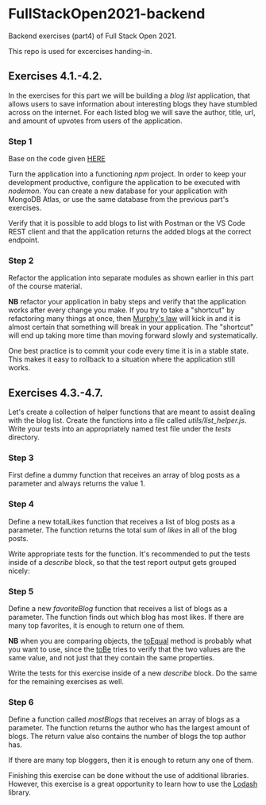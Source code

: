# FullStackOpen2021-backend

Backend exercises (part4) of Full Stack Open 2021.

This repo is used for excercises handing-in.

## Exercises 4.1.-4.2.

In the exercises for this part we will be building a _blog list_ application, that allows users to save information about interesting blogs they have stumbled across on the internet. For each listed blog we will save the author, title, url, and amount of upvotes from users of the application.

### Step 1

Base on the code given [HERE](https://fullstackopen.com/en/part4/structure_of_backend_application_introduction_to_testing#exercises-4-1-4-2)

Turn the application into a functioning _npm_ project. In order to keep your development productive, configure the application to be executed with _nodemon_. You can create a new database for your application with MongoDB Atlas, or use the same database from the previous part's exercises.

Verify that it is possible to add blogs to list with Postman or the VS Code REST client and that the application returns the added blogs at the correct endpoint.

### Step 2

Refactor the application into separate modules as shown earlier in this part of the course material.

**NB** refactor your application in baby steps and verify that the application works after every change you make. If you try to take a "shortcut" by refactoring many things at once, then [Murphy's law](https://en.wikipedia.org/wiki/Murphy%27s_law) will kick in and it is almost certain that something will break in your application. The "shortcut" will end up taking more time than moving forward slowly and systematically.

One best practice is to commit your code every time it is in a stable state. This makes it easy to rollback to a situation where the application still works.

## Exercises 4.3.-4.7.

Let's create a collection of helper functions that are meant to assist dealing with the blog list. Create the functions into a file called _utils/list_helper.js_. Write your tests into an appropriately named test file under the _tests_ directory.

### Step 3

First define a dummy function that receives an array of blog posts as a parameter and always returns the value 1.

### Step 4

Define a new totalLikes function that receives a list of blog posts as a parameter. The function returns the total sum of _likes_ in all of the blog posts.

Write appropriate tests for the function. It's recommended to put the tests inside of a _describe_ block, so that the test report output gets grouped nicely:

### Step 5

Define a new _favoriteBlog_ function that receives a list of blogs as a parameter. The function finds out which blog has most likes. If there are many top favorites, it is enough to return one of them.

**NB** when you are comparing objects, the [toEqual](https://jestjs.io/docs/en/expect#toequalvalue) method is probably what you want to use, since the [toBe](https://jestjs.io/docs/expect#tobevalue) tries to verify that the two values are the same value, and not just that they contain the same properties.

Write the tests for this exercise inside of a new _describe_ block. Do the same for the remaining exercises as well.

### Step 6

Define a function called _mostBlogs_ that receives an array of blogs as a parameter. The function returns the author who has the largest amount of blogs. The return value also contains the number of blogs the top author has.

If there are many top bloggers, then it is enough to return any one of them.

Finishing this exercise can be done without the use of additional libraries. However, this exercise is a great opportunity to learn how to use the [Lodash](https://lodash.com/) library.
